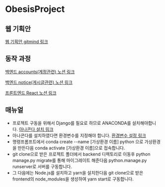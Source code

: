 # ObesisProject

<div>
  <h2>웹 기획안</h2>
  <p><a href="https://gitmind.com/app/docs/mxhwghmp">웹 기획안 gitmind 링크</a></p>
  
</div>

<div>
  <h2>동작 과정</h2>
  <p><a href="https://broken-slouch-ba7.notion.site/6e23449348474c1abb5e4a17a99e76ca?v=020e9bfdfbc04967801e0e53c5a73adb">백엔드 accounts(계정관련) 노션 링크</a></p>
  <p><a href="https://broken-slouch-ba7.notion.site/bb6cf71f333243bc92a46f4d9048d73c?v=d46359ab679b4ea3aedf92581d135cf3">백엔드 notice(게시글관련) 노션 링크</a></p>
  <p><a href="https://broken-slouch-ba7.notion.site/702e3e7d96b34263b8b04968ca68004d?v=8be2735ffb2145feb05acac0ed70de06">프론트엔드 React 노션 링크</a></p>
  
<div>

<div>
  <h2>매뉴얼</h2>
  <p>
    <ul>
      <li>프로젝트 구동을 위해서 Django를 필요로 하므로 ANACONDA를 설치해야합니다. <a href="https://www.anaconda.com/products/distribution">아나콘다 설치 링크</a></li>
      <li>아나콘다를 설치하였다면 환경변수를 지정해야 합니다. <a href="https://developer-mistive.tistory.com/42">환경변수 설정 링크</a></li>
      <li>명령프롬프트에서 conda create --name [가상환경 이름] python 으로 가상환경을 만든다음 conda activate [가상환경 이름]으로 접속합니다.</li>
      <li>git clone으로 받은 프로젝트 폴더에서 backend 디렉토리로 이동후 python manage.py migrate를 통해 마이그레이트 해준다음 python.manage.py runserver로 서버를 구동합니다.</li>
      <li>그 다음에는 Node.js를 설치하고 yarn을 설치한다음 git clone으로 받은 frontend의 node_modules을 생성하여 yarn start로 구동합니다.</li>
    </ul>
    
    
    
    
    
    
  </p>
  
  
</div>

